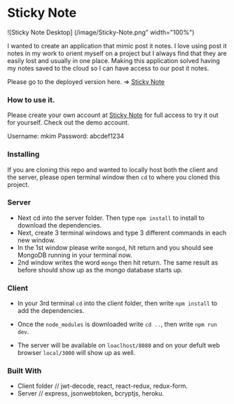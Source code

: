# Sticky Note
![Sticky Note Desktop] (/image/Sticky-Note.png" width="100%")

I wanted to create an application that mimic post it notes. I love using post it notes in my work to orient myself on a project but I always find that they are easily lost and usually in one place. Making this application solved having my notes saved to the cloud so I can have access to our post it notes.

Please go to the deployed version here. => <a href="https://new-stickynote.herokuapp.com/">Sticky Note</a>

### How to use it.

Please create your own account at <a href="https://new-stickynote.herokuapp.com/">Sticky Note</a> for full access to try it out for yourself. Check out the demo account. 

Username: mkim
Password: abcdef1234


### Installing

If you are cloning this repo and wanted to locally host both the client and the server, please open terminal window then ```cd``` to where you cloned this project. 

### Server

* Next cd into the server folder. Then type ```npm install``` to install to download the dependencies. 
* Next, create 3 terminal windows and type 3 different commands in each new window. 
* In the 1st window please write ```mongod```, hit return and you should see MongoDB running in your terminal now. 
* 2nd window writes the word ```mongo``` then hit return. The same result as before should show up as the mongo database starts up. 

### Client

* In your 3rd terminal ```cd``` into the client folder, then write ```npm install``` to add the dependencies.
* Once the ```node_modules``` is downloaded write ```cd ..```, then write ```npm run dev```. 

* The server will be available on ```loaclhost/8080``` and on your defult web browser ```local/3000``` will show up as well.

### Built With

* Client folder // jwt-decode, react, react-redux, redux-form.
* Server // express, jsonwebtoken, bcryptjs, heroku.
